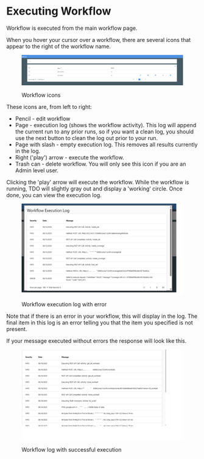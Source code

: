 # Executing Workflow

Workflow is executed from the main workflow page.

When you hover your cursor over a workflow, there are several icons that appear to the right of the workflow name.

<figure><img src="../../../../.gitbook/assets/image (533).png" alt=""><figcaption><p>Workflow icons</p></figcaption></figure>

These icons are, from left to right:

* Pencil - edit workflow
* Page - execution log (shows the workflow activity).  This log will append the current run to any prior runs, so if you want a clean log, you should use the next button to clean the log out prior to your run.
* Page with slash - empty execution log.  This removes all results currently in the log.
* Right ('play') arrow - execute the workflow.
* Trash can - delete workflow.  You will only see this icon if you are an Admin level user.

Clicking the 'play' arrow will execute the workflow.  While the workflow is running, TDO will slightly gray out and display a 'working' circle.  Once done, you can view the execution log.

<figure><img src="../../../../.gitbook/assets/image (534).png" alt=""><figcaption><p>Workflow execution log with error</p></figcaption></figure>

Note that if there is an error in your workflow, this will display in the log.  The final item in this log is an error telling you that the item you specified is not present.

If your message executed without errors the response will look like this.

<figure><img src="../../../../.gitbook/assets/image (535).png" alt=""><figcaption><p>Workflow log with successful execution</p></figcaption></figure>
